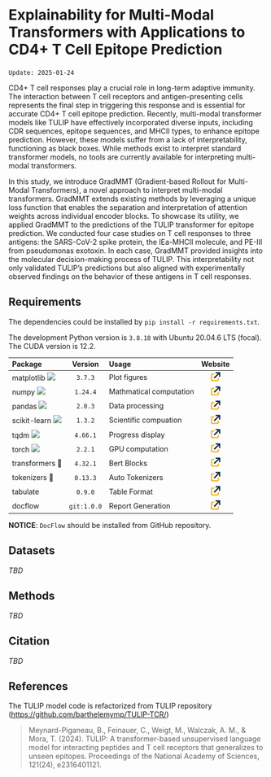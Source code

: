 # Explainability for Multi-Modal Transformers with Applications to CD4+ T Cell Epitope Prediction

`Update: 2025-01-24`

CD4+ T cell responses play a crucial role in long-term adaptive immunity. The interaction between T cell receptors and antigen-presenting cells represents the final step in triggering this response and is essential for accurate CD4+ T cell epitope prediction. Recently, multi-modal transformer models like TULIP have effectively incorporated diverse inputs, including CDR sequences, epitope sequences, and MHCII types, to enhance epitope prediction. However, these models suffer from a lack of interpretability, functioning as black boxes. While methods exist to interpret standard transformer models, no tools are currently available for interpreting multi-modal transformers.

In this study, we introduce GradMMT (Gradient-based Rollout for Multi-Modal Transformers), a novel approach to interpret multi-modal transformers. GradMMT extends existing methods by leveraging a unique loss function that enables the separation and interpretation of attention weights across individual encoder blocks. To showcase its utility, we applied GradMMT to the predictions of the TULIP transformer for epitope prediction. We conducted four case studies on T cell responses to three antigens: the SARS-CoV-2 spike protein, the IEa-MHCII molecule, and PE-III from pseudomonas exotoxin. In each case, GradMMT provided insights into the molecular decision-making process of TULIP. This interpretability not only validated TULIP’s predictions but also aligned with experimentally observed findings on the behavior of these antigens in T cell responses.

## Requirements
The dependencies could be installed by `pip install -r requirements.txt`.

The development Python version is `3.8.18` with Ubuntu 20.04.6 LTS (focal). The CUDA version is 12.2.

|Package|Version|Usage|Website|
|:------|:-----:|:----|:-----:|
|matplotlib <img src="https://matplotlib.org/_static/logo_light.svg" width="54pt">|`3.7.3`|Plot figures|[<img src="/imgs/icons/link.png" width="20pt">](https://matplotlib.org/)|
|numpy <img src="https://numpy.org/images/logo.svg" width="16pt">|`1.24.4`|Mathmatical computation|[<img src="/imgs/icons/link.png" width="20pt">](https://numpy.org/)|
|pandas <img src="https://pandas.pydata.org/docs/_static/pandas.svg" width="52pt">|`2.0.3`|Data processing|[<img src="/imgs/icons/link.png" width="20pt">](https://pandas.pydata.org/)|
|scikit-learn <img src="https://scikit-learn.org/stable/_static/scikit-learn-logo-small.png" width="42pt">|`1.3.2`|Scientific compuation|[<img src="/imgs/icons/link.png" width="20pt">](https://scikit-learn.org/stable/)|
|tqdm <img src="https://tqdm.github.io/img/logo-trans.gif" width="8pt">|`4.66.1`|Progress display|[<img src="/imgs/icons/link.png" width="20pt">](https://tqdm.github.io/docs/tqdm/)|
|torch <img src="https://pytorch.org/assets/images/logo-icon.svg" width="16pt">|`2.2.1`|GPU computation|[<img src="/imgs/icons/link.png" width="20pt">](https://pytorch.org/)|
|transformers 🤗|`4.32.1`|Bert Blocks|[<img src="/imgs/icons/link.png" width="20pt">](https://huggingface.co/docs/transformers/index)|
|tokenizers 🤗|`0.13.3`|Auto Tokenizers|[<img src="/imgs/icons/link.png" width="20pt">](https://huggingface.co/docs/tokenizers/index)|
|tabulate |`0.9.0`|Table Format|[<img src="/imgs/icons/link.png" width="20pt">](https://pypi.org/project/tabulate/)|
|docflow |`git:1.0.0`|Report Generation|[<img src="/imgs/icons/link.png" width="20pt">](https://github.com/Jiarui0923/DocFlow)|

**NOTICE**: `DocFlow` should be installed from GitHub repository.

## Datasets
_TBD_

## Methods
_TBD_

## Citation
_TBD_

## References
The TULIP model code is refactorized from TULIP repository (https://github.com/barthelemymp/TULIP-TCR/)

> Meynard-Piganeau, B., Feinauer, C., Weigt, M., Walczak, A. M., & Mora, T. (2024). TULIP: A transformer-based unsupervised language model for interacting peptides and T cell receptors that generalizes to unseen epitopes. Proceedings of the National Academy of Sciences, 121(24), e2316401121.